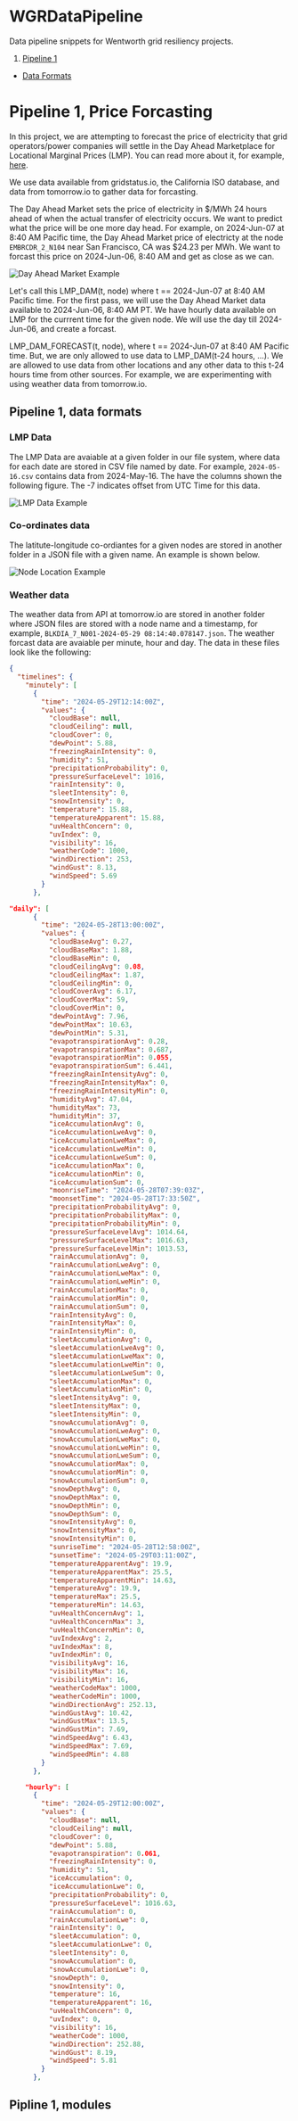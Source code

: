 # WGRDataPipeline
Data pipeline snippets for Wentworth grid resiliency projects. 

1. [Pipeline 1](#pipeline-1-price-forcasting)
- [Data Formats](#pipeline-1-data-formats)

# Pipeline 1, Price Forcasting

In this project, we are attempting to forecast the price of electricity that grid operators/power companies will
settle in the Day Ahead Marketplace for Locational Marginal Prices (LMP). You can read more about it, for example, [here](https://www.iso-ne.com/participate/support/faq/lmp#:~:text=of%20the%20LMP%3F-,What%20is%20locational%20marginal%20pricing%3F,limits%20of%20the%20transmission%20system.).

We use data available from gridstatus.io, the California ISO database, and data from tomorrow.io to gather data for 
forcasting.

The Day Ahead Market sets the price of electricity in $/MWh 24 hours ahead of when the actual transfer of electricity occurs. We want to 
predict what the price will be one more day head. For example, on 2024-Jun-07 at 8:40 AM Pacific time, the Day Ahead Market price of electricty at the node 
`EMBRCDR_2_N104` near San Francisco, CA was $24.23 per MWh. We want to forcast this price on 2024-Jun-06, 8:40 AM and get as close as we can.

![Day Ahead Market Example](./screenshots/CAISO%20DayAhead%20Map%20Screenshot%202024-06-07%20at%2011.43.56 AM.png)

Let's call this LMP_DAM(t, node) where t == 2024-Jun-07 at 8:40 AM Pacific time. For the first pass, we will use the Day Ahead Market data available to 2024-Jun-06, 8:40 AM PT. We have hourly data available on LMP for the currrent time for the given node. We will use the day till 2024-Jun-06, and create a forcast.

LMP_DAM_FORECAST(t, node), where t ==  2024-Jun-07 at 8:40 AM Pacific time. But, we are only allowed to use data to LMP_DAM(t-24 hours, ...). We are allowed to use data from other locations and any other data to this t-24 hours time from other sources. For example, we are experimenting with using weather data from tomorrow.io.

## Pipeline 1, data formats

### LMP Data

The LMP Data are avaiable at a given folder in our file system, where data for each date are stored in CSV file named by date. For example, `2024-05-16.csv` contains data from 2024-May-16. The have the columns shown the following figure. The -7 indicates offset from UTC Time for this data.

![LMP Data Example](./screenshots/LMP%20Data%20Example%20Screenshot%202024-06-07%20at%2012.15.08 PM.png)

### Co-ordinates data

The latitute-longitude co-ordiantes for a given nodes are stored in another folder in a JSON file with a given name. An example is shown below.

![Node Location Example](./screenshots/Node%20Location%20Example%20Screenshot%202024-06-07%20at%2012.22.51 PM.png)

### Weather data

The weather data from API at tomorrow.io are stored in another folder where JSON files are stored with a node name and a timestamp, for example, `BLKDIA_7_N001-2024-05-29 08:14:40.078147.json`. The weather forcast data are avaiable per minute, hour and day. The data in these files look like the following:

```JSON
{
  "timelines": {
    "minutely": [
      {
        "time": "2024-05-29T12:14:00Z",
        "values": {
          "cloudBase": null,
          "cloudCeiling": null,
          "cloudCover": 0,
          "dewPoint": 5.88,
          "freezingRainIntensity": 0,
          "humidity": 51,
          "precipitationProbability": 0,
          "pressureSurfaceLevel": 1016,
          "rainIntensity": 0,
          "sleetIntensity": 0,
          "snowIntensity": 0,
          "temperature": 15.88,
          "temperatureApparent": 15.88,
          "uvHealthConcern": 0,
          "uvIndex": 0,
          "visibility": 16,
          "weatherCode": 1000,
          "windDirection": 253,
          "windGust": 8.13,
          "windSpeed": 5.69
        }
      },
```

```JSON
"daily": [
      {
        "time": "2024-05-28T13:00:00Z",
        "values": {
          "cloudBaseAvg": 0.27,
          "cloudBaseMax": 1.88,
          "cloudBaseMin": 0,
          "cloudCeilingAvg": 0.08,
          "cloudCeilingMax": 1.87,
          "cloudCeilingMin": 0,
          "cloudCoverAvg": 6.17,
          "cloudCoverMax": 59,
          "cloudCoverMin": 0,
          "dewPointAvg": 7.96,
          "dewPointMax": 10.63,
          "dewPointMin": 5.31,
          "evapotranspirationAvg": 0.28,
          "evapotranspirationMax": 0.687,
          "evapotranspirationMin": 0.055,
          "evapotranspirationSum": 6.441,
          "freezingRainIntensityAvg": 0,
          "freezingRainIntensityMax": 0,
          "freezingRainIntensityMin": 0,
          "humidityAvg": 47.04,
          "humidityMax": 73,
          "humidityMin": 37,
          "iceAccumulationAvg": 0,
          "iceAccumulationLweAvg": 0,
          "iceAccumulationLweMax": 0,
          "iceAccumulationLweMin": 0,
          "iceAccumulationLweSum": 0,
          "iceAccumulationMax": 0,
          "iceAccumulationMin": 0,
          "iceAccumulationSum": 0,
          "moonriseTime": "2024-05-28T07:39:03Z",
          "moonsetTime": "2024-05-28T17:33:50Z",
          "precipitationProbabilityAvg": 0,
          "precipitationProbabilityMax": 0,
          "precipitationProbabilityMin": 0,
          "pressureSurfaceLevelAvg": 1014.64,
          "pressureSurfaceLevelMax": 1016.63,
          "pressureSurfaceLevelMin": 1013.53,
          "rainAccumulationAvg": 0,
          "rainAccumulationLweAvg": 0,
          "rainAccumulationLweMax": 0,
          "rainAccumulationLweMin": 0,
          "rainAccumulationMax": 0,
          "rainAccumulationMin": 0,
          "rainAccumulationSum": 0,
          "rainIntensityAvg": 0,
          "rainIntensityMax": 0,
          "rainIntensityMin": 0,
          "sleetAccumulationAvg": 0,
          "sleetAccumulationLweAvg": 0,
          "sleetAccumulationLweMax": 0,
          "sleetAccumulationLweMin": 0,
          "sleetAccumulationLweSum": 0,
          "sleetAccumulationMax": 0,
          "sleetAccumulationMin": 0,
          "sleetIntensityAvg": 0,
          "sleetIntensityMax": 0,
          "sleetIntensityMin": 0,
          "snowAccumulationAvg": 0,
          "snowAccumulationLweAvg": 0,
          "snowAccumulationLweMax": 0,
          "snowAccumulationLweMin": 0,
          "snowAccumulationLweSum": 0,
          "snowAccumulationMax": 0,
          "snowAccumulationMin": 0,
          "snowAccumulationSum": 0,
          "snowDepthAvg": 0,
          "snowDepthMax": 0,
          "snowDepthMin": 0,
          "snowDepthSum": 0,
          "snowIntensityAvg": 0,
          "snowIntensityMax": 0,
          "snowIntensityMin": 0,
          "sunriseTime": "2024-05-28T12:58:00Z",
          "sunsetTime": "2024-05-29T03:11:00Z",
          "temperatureApparentAvg": 19.9,
          "temperatureApparentMax": 25.5,
          "temperatureApparentMin": 14.63,
          "temperatureAvg": 19.9,
          "temperatureMax": 25.5,
          "temperatureMin": 14.63,
          "uvHealthConcernAvg": 1,
          "uvHealthConcernMax": 3,
          "uvHealthConcernMin": 0,
          "uvIndexAvg": 2,
          "uvIndexMax": 8,
          "uvIndexMin": 0,
          "visibilityAvg": 16,
          "visibilityMax": 16,
          "visibilityMin": 16,
          "weatherCodeMax": 1000,
          "weatherCodeMin": 1000,
          "windDirectionAvg": 252.13,
          "windGustAvg": 10.42,
          "windGustMax": 13.5,
          "windGustMin": 7.69,
          "windSpeedAvg": 6.43,
          "windSpeedMax": 7.69,
          "windSpeedMin": 4.88
        }
      },
```

```JSON
    "hourly": [
      {
        "time": "2024-05-29T12:00:00Z",
        "values": {
          "cloudBase": null,
          "cloudCeiling": null,
          "cloudCover": 0,
          "dewPoint": 5.88,
          "evapotranspiration": 0.061,
          "freezingRainIntensity": 0,
          "humidity": 51,
          "iceAccumulation": 0,
          "iceAccumulationLwe": 0,
          "precipitationProbability": 0,
          "pressureSurfaceLevel": 1016.63,
          "rainAccumulation": 0,
          "rainAccumulationLwe": 0,
          "rainIntensity": 0,
          "sleetAccumulation": 0,
          "sleetAccumulationLwe": 0,
          "sleetIntensity": 0,
          "snowAccumulation": 0,
          "snowAccumulationLwe": 0,
          "snowDepth": 0,
          "snowIntensity": 0,
          "temperature": 16,
          "temperatureApparent": 16,
          "uvHealthConcern": 0,
          "uvIndex": 0,
          "visibility": 16,
          "weatherCode": 1000,
          "windDirection": 252.88,
          "windGust": 8.19,
          "windSpeed": 5.81
        }
      },
```

## Pipline 1, modules

